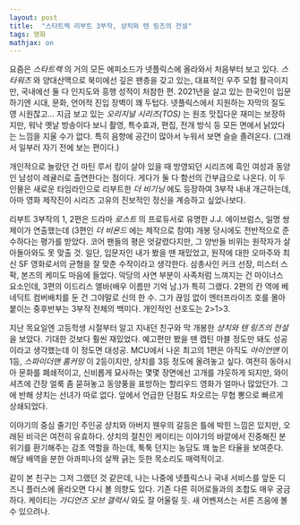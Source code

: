 ```yaml
---
layout: post
title:  "스타트렉 리부트 3부작, 샹치와 텐 링즈의 전설"
tags: 영화
mathjax: on
---
```

요즘은 _스타트렉_ 의 거의 모든 에피소드가 넷플릭스에 올라와서 처음부터 보고 있다.
_스타워즈_ 와 양대산맥으로 북미에선 깊은 팬층을 갖고 있는, 대표적인 우주 모험 활극이지만, 국내에선 둘 다 인지도와 흥행 성적이 처참한 편.
2021년을 살고 있는 한국인이 입문하기엔 시대, 문화, 언어적 진입 장벽이 꽤 두텁다. 넷플릭스에서 지원하는 자막의 질도 영 시원찮고...
지금 보고 있는 _오리지널 시리즈(TOS)_ 는 원조 맛집다운 재미는 보장하지만, 워낙 옛날 방송이다 보니 촬영, 특수효과, 편집, 전개 방식 등 모든 면에서 낡았다는 느낌을 지울 수가 없다.
특히 음향에 공간이 많아서 누워서 보면 슬슬 졸려온다. (그래서 일부러 자기 전에 보는 편이다.)

개인적으로 놀랐던 건 마틴 루서 킹이 살아 있을 때 방영되던 시리즈에 흑인 여성과 동양인 남성이 레귤러로 출연한다는 점이다. 게다가 둘 다 함선의 간부급으로 나온다.
이 두 인물은 새로운 타임라인으로 리부트한 _더 비기닝_ 에도 등장하여 3부작 내내 개근하는데, 아마 영화 제작진이 시리즈 고유의 진보적인 정신을 계승하고 싶었나보다.

리부트 3부작의 1, 2편은 드라마 _로스트_ 의 프로듀서로 유명한 J.J. 에이브럼스, 일명 쌍제이가 연출했는데 (3편인 _더 비욘드_ 에는 제작으로 참여)
개봉 당시에도 전반적으로 준수하다는 평가를 받았다. 코어 팬들의 평은 엇갈렸다지만, 그 양반들 비위는 원작자가 살아돌아와도 못 맞출 것.
일단, 입문자인 내가 봤을 땐 재밌었고, 원작에 대한 오마주와 최신 SF 영화로서의 균형을 잘 맞춘 수작이라고 생각한다.
삼총사인 커크 선장, 미스터 스팍, 본즈의 케미도 마음에 들었다.
악당의 사연 부분이 사족처럼 느껴지는 건 마이너스 요소인데, 3편의 이드리스 엘바(배우 이름만 기억 남.)가 특히 그랬다.
2편의 칸 역에 베네딕트 컴버배치를 둔 건 그야말로 신의 한 수. 그가 끊임 없이 엔터프라이즈 호를 몰아붙이는 중후반부는 3부작 전체의 백미다. 
개인적인 선호도는 2>1>3.

지난 목요일엔 고등학생 시절부터 알고 지내던 친구와 막 개봉한 _샹치와 텐 링즈의 전설_ 을 보았다.
기대한 것보다 훨씬 재밌었다. 예고편만 봤을 땐 캡틴 마블 정도만 돼도 성공이라고 생각했는데 이 정도면 대성공.
MCU에서 나온 최고의 1편은 아직도 _아이언맨_ 이 1등, _스파이더맨 홈커밍_ 이 2등이지만, 샹치를 3등 정도에 올려놓고 싶다.
여전히 동아시아 문화를 폐쇄적이고, 신비롭게 묘사하는 몇몇 장면에선 고개를 갸웃하게 되지만,
와이셔츠에 간장 얼룩 좀 묻혀놓고 동양풍을 표방하는 할리우드 영화가 얼마나 많았던가. 그에 반해 샹치는 선녀가 따로 없다.
앞에서 언급한 단점도 차오르는 무협 뽕으로 빠르게 상쇄되었다. 

이야기의 중심 줄기인 주인공 샹치와 아버지 웬우의 갈등은 틀에 박힌 느낌은 있지만, 오래된 비극은 여전히 유효하다.
샹치의 절친인 케이티는 이야기의 바깥에서 진중해진 분위기를 환기해주는 감초 역할을 하는데, 툭툭 던지는 농담도 꽤 높은 타율을 보여준다. 해당 배역을 분한 아콰피나의 살짝 긁는 듯한 목소리도 매력적이고.

같이 본 친구는 그저 그랬던 것 같은데, 나는 나중에 넷플릭스나 국내 서비스를 앞둔 디즈니 플러스에 올라오면 다시 볼 의향도 있다.
기존 다른 히어로들과의 조합도 매우 궁금하다. 케이티는 _가디언즈 오브 갤럭시_ 와도 잘 어울릴 듯. 새 어벤져스는 서른 즈음에 볼 수 있으려나.
